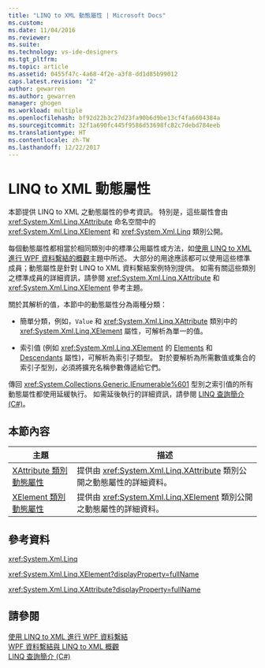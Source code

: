 ```yaml
---
title: "LINQ to XML 動態屬性 | Microsoft Docs"
ms.custom: 
ms.date: 11/04/2016
ms.reviewer: 
ms.suite: 
ms.technology: vs-ide-designers
ms.tgt_pltfrm: 
ms.topic: article
ms.assetid: 0455f47c-4a68-4f2e-a3f8-dd1d85b99012
caps.latest.revision: "2"
author: gewarren
ms.author: gewarren
manager: ghogen
ms.workload: multiple
ms.openlocfilehash: bf92d22b3c27d23fa90b6d9be13cf4fa6604384a
ms.sourcegitcommit: 32f1a690fc445f9586d53698fc82c7debd784eeb
ms.translationtype: HT
ms.contentlocale: zh-TW
ms.lasthandoff: 12/22/2017
---
```

# <a name="linq-to-xml-dynamic-properties"></a>LINQ to XML 動態屬性
本節提供 LINQ to XML 之動態屬性的參考資訊。 特別是，這些屬性會由 <xref:System.Xml.Linq.XAttribute> 命名空間中的 <xref:System.Xml.Linq.XElement> 和 <xref:System.Xml.Linq> 類別公開。  
  
 每個動態屬性都相當於相同類別中的標準公用屬性或方法，如[使用 LINQ to XML 進行 WPF 資料繫結的概觀](../designers/wpf-data-binding-with-linq-to-xml-overview.md)主題中所述。 大部分的用途應該都可以使用這些標準成員；動態屬性是針對 LINQ to XML 資料繫結案例特別提供。 如需有關這些類別之標準成員的詳細資訊，請參閱 <xref:System.Xml.Linq.XAttribute> 和 <xref:System.Xml.Linq.XElement> 參考主題。  
  
 關於其解析的值，本節中的動態屬性分為兩種分類：  
  
-   簡單分類，例如，`Value` 和 <xref:System.Xml.Linq.XAttribute> 類別中的 <xref:System.Xml.Linq.XElement> 屬性，可解析為單一的值。  
  
-   索引值 (例如 <xref:System.Xml.Linq.XElement> 的 [Elements](../designers/elements-xelement-dynamic-property.md) 和 [Descendants](../designers/descendants-xelement-dynamic-property.md) 屬性)，可解析為索引子類型。 對於要解析為所需數值或集合的索引子型別，必須將擴充名稱參數傳遞給它們。  
  
 傳回 <xref:System.Collections.Generic.IEnumerable%601> 型別之索引值的所有動態屬性都使用延緩執行。 如需延後執行的詳細資訊，請參閱 [LINQ 查詢簡介 (C#)](/dotnet/csharp/programming-guide/concepts/linq/introduction-to-linq-queries)。  
  
## <a name="in-this-section"></a>本節內容  
  
|主題|描述|  
|-----------|-----------------|  
|[XAttribute 類別動態屬性](../designers/xattribute-class-dynamic-properties.md)|提供由 <xref:System.Xml.Linq.XAttribute> 類別公開之動態屬性的詳細資料。|  
|[XElement 類別動態屬性](../designers/xelement-class-dynamic-properties.md)|提供由 <xref:System.Xml.Linq.XElement> 類別公開之動態屬性的詳細資料。|  
  
## <a name="reference"></a>參考資料  
 <xref:System.Xml.Linq>  
  
 <xref:System.Xml.Linq.XElement?displayProperty=fullName>  
  
 <xref:System.Xml.Linq.XAttribute?displayProperty=fullName>  
  
## <a name="see-also"></a>請參閱  
 [使用 LINQ to XML 進行 WPF 資料繫結](../designers/wpf-data-binding-with-linq-to-xml.md)   
 [WPF 資料繫結與 LINQ to XML 概觀](../designers/wpf-data-binding-with-linq-to-xml-overview.md)   
 [LINQ 查詢簡介 (C#)](/dotnet/csharp/programming-guide/concepts/linq/introduction-to-linq-queries)